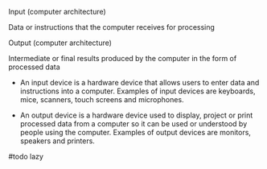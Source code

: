 Input (computer architecture)

Data or instructions that the computer receives for processing

Output (computer architecture)

Intermediate or final results produced by the computer in the form of processed data

-   An input device is a hardware device that allows users to enter data and instructions into a computer. Examples of input devices are keyboards, mice, scanners, touch screens and microphones.
    
-   An output device is a hardware device used to display, project or print processed data from a computer so it can be used or understood by people using the computer. Examples of output devices are monitors, speakers and printers.

#todo lazy